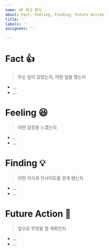 ```yaml
---
name: 4F 회고 방식
about: Fact, Feeling, Finding, Future Action
title: ''
labels: ''
assignees: ''

---
```


# Fact 👍 
> 무슨 일이 있었는지, 어떤 일을 했는지
* ...
* ...

# Feeling 😆 
> 어떤 감정을 느꼈는지
* ...
* ...

# Finding 💡 
> 어떤 지식과 인사이트를 얻게 됐는지
* ...
* ...

# Future Action 🏃 
> 앞으로 무엇을 할 계획인지
* ...
* ...
